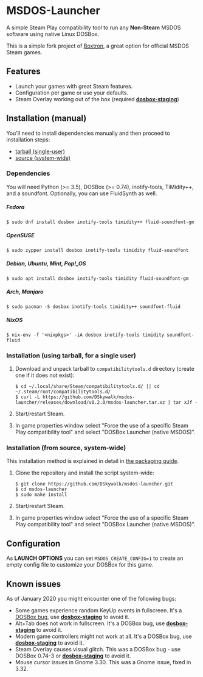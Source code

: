 # MSDOS-Launcher

A simple Steam Play compatibility tool to run any **Non-Steam** MSDOS software using native Linux DOSBox.

This is a simple fork project of [Boxtron](https://github.com/dreamer/boxtron), a great option for official MSDOS Steam games.


## Features

* Launch your games with great Steam features.
* Configuration per game or use your defaults.
* Steam Overlay working out of the box (required [**dosbox-staging**](https://github.com/dreamer/dosbox-staging))


## Installation (manual)

You'll need to install dependencies manually and then proceed to installation steps:
- [tarball (single-user)](#installation-using-tarball-for-a-single-user)
- [source (system-wide)](#installation-from-source-system-wide)


### Dependencies

You will need Python (>= 3.5), DOSBox (>= 0.74), inotify-tools, TiMidity++,
and a soundfont.  Optionally, you can use FluidSynth as well.

##### Fedora

    $ sudo dnf install dosbox inotify-tools timidity++ fluid-soundfont-gm

##### OpenSUSE

    $ sudo zypper install dosbox inotify-tools timidity fluid-soundfont

##### Debian, Ubuntu, Mint, Pop!\_OS

    $ sudo apt install dosbox inotify-tools timidity fluid-soundfont-gm

##### Arch, Manjaro

    $ sudo pacman -S dosbox inotify-tools timidity++ soundfont-fluid

##### NixOS

    $ nix-env -f '<nixpkgs>' -iA dosbox inotify-tools timidity soundfont-fluid


### Installation (using tarball, for a single user)

1. Download and unpack tarball to `compatibilitytools.d` directory (create one if it does not exist):

       $ cd ~/.local/share/Steam/compatibilitytools.d/ || cd ~/.steam/root/compatibilitytools.d/
       $ curl -L https://github.com/DSkywalk/msdos-launcher/releases/download/v0.2.0/msdos-launcher.tar.xz | tar xJf -

2. Start/restart Steam.
3. In game properties window select "Force the use of a specific Steam Play
   compatibility tool" and select "DOSBox Launcher (native MSDOS)".


### Installation (from source, system-wide)

This installation method is explained in detail in [the packaging guide](PACKAGING.md).

1. Clone the repository and install the script system-wide:

       $ git clone https://github.com/DSkywalk/msdos-launcher.git
       $ cd msdos-launcher
       $ sudo make install

2. Start/restart Steam.
3. In game properties window select "Force the use of a specific Steam Play
   compatibility tool" and select "DOSBox Launcher (native MSDOS)".


## Configuration

As **LAUNCH OPTIONS** you can set `MSDOS_CREATE_CONFIG=1` to create an empty config file
to customize your DOSBox for this game.


## Known issues

As of January 2020 you might encounter one of the following bugs:

- Some games experience random KeyUp events in fullscreen.
  It's a [DOSBox bug](https://www.vogons.org/viewtopic.php?f=31&t=66491), use
  [**dosbox-staging**](https://github.com/dreamer/dosbox-staging) to avoid it.
- Alt+Tab does not work in fullscreen. It's a DOSBox bug, use
  [**dosbox-staging**](https://github.com/dreamer/dosbox-staging) to avoid it.
- Modern game controllers might not work at all. It's a DOSBox bug, use
  [**dosbox-staging**](https://github.com/dreamer/dosbox-staging) to avoid it.
- Steam Overlay causes visual glitch. This was a DOSBox bug - use DOSBox 0.74-3 or
  [**dosbox-staging**](https://github.com/dreamer/dosbox-staging) to avoid it.
- Mouse cursor issues in Gnome 3.30. This was a Gnome issue, fixed in 3.32.
